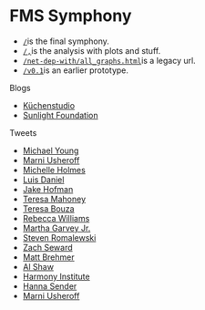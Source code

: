 FMS Symphony
====

* [`/`](http://csvsoundsystem.github.com/fms-symphony/)is the final symphony.
* [`/,`](http://csvsoundsystem.github.com/fms-symphony/,)is the analysis with plots and stuff.
* [`/net-dep-with/all_graphs.html`](http://csvsoundsystem.github.com/fms-symphony/net-dep-with/all_graphs.html)is a legacy url.
* [`/v0.1`](http://csvsoundsystem.github.com/fms-symphony/v0.1)is an earlier prototype.

Blogs

* [Küchenstudio](http://www.kuechenstud.io/datenschau/podcast/ds008/)
* [Sunlight Foundation](http://sunlightfoundation.com/blog/2013/02/04/datafest-amazing-things-can-happen-in-a-very-short-time/)

Tweets

* [Michael Young](https://twitter.com/myoung/status/298213206130827264)
* [Marni Usheroff](https://twitter.com/musheroff/status/298169351750705154)
* [Michelle Holmes](https://twitter.com/mlh_holmes/status/298191817311129602)
* [Luis Daniel](https://twitter.com/luisdaniel12/status/298941357177851904)
* [Jake Hofman](https://twitter.com/jakehofman/status/298441664110944258)
* [Teresa Mahoney](https://twitter.com/TeresaMahoney/status/298200778512932864)
* [Teresa Bouza](https://twitter.com/TereBouza/status/298192475103834113)
* [Rebecca Williams](https://twitter.com/internetrebecca/status/300045421361897472)
* [Martha Garvey Jr.](https://twitter.com/NerdgrrlGarvey/status/299596129266446336)
* [Steven Romalewski](https://twitter.com/SR_spatial/status/299311902469791745)
* [Zach Seward](https://twitter.com/zseward/status/298956973385338880)
* [Matt Brehmer](https://twitter.com/mattbrehmer/status/298841163677450240)
* [Al Shaw](https://twitter.com/A_L/status/298818396676567040)
* [Harmony Institute](https://twitter.com/HInstitute/status/298469154955087872)
* [Hanna Sender](https://twitter.com/no_such_zone/status/298171932522708992)
* [Marni Usheroff](https://twitter.com/musheroff/status/298169351750705154)
